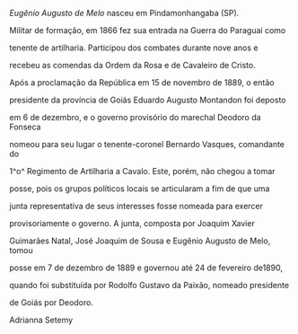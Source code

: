 

*Eugênio Augusto de Melo* nasceu em Pindamonhangaba (SP).



Militar de formação, em 1866 fez sua entrada na Guerra do Paraguai como

tenente de artilharia. Participou dos combates durante nove anos e

recebeu as comendas da Ordem da Rosa e de Cavaleiro de Cristo.



Após a proclamação da República em 15 de novembro de 1889, o então

presidente da província de Goiás Eduardo Augusto Montandon foi deposto

em 6 de dezembro, e o governo provisório do marechal Deodoro da Fonseca

nomeou para seu lugar o tenente-coronel Bernardo Vasques, comandante do

1^o^ Regimento de Artilharia a Cavalo. Este, porém, não chegou a tomar

posse, pois os grupos políticos locais se articularam a fim de que uma

junta representativa de seus interesses fosse nomeada para exercer

provisoriamente o governo. A junta, composta por Joaquim Xavier

Guimarães Natal, José Joaquim de Sousa e Eugênio Augusto de Melo, tomou

posse em 7 de dezembro de 1889 e governou até 24 de fevereiro de1890,

quando foi substituída por Rodolfo Gustavo da Paixão, nomeado presidente

de Goiás por Deodoro.



Adrianna Setemy



